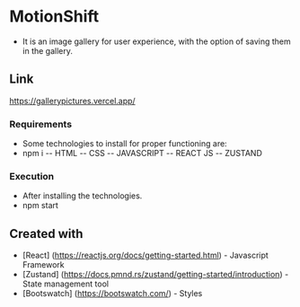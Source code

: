 # MotionShift

- It is an image gallery for user experience, with the option of saving them in the gallery.

## Link

https://gallerypictures.vercel.app/

### Requirements

- Some technologies to install for proper functioning are:
- npm i
-- HTML 
-- CSS
-- JAVASCRIPT
-- REACT JS
-- ZUSTAND

### Execution

- After installing the technologies.
- npm start

## Created with

- [React] (https://reactjs.org/docs/getting-started.html) - Javascript Framework
- [Zustand] (https://docs.pmnd.rs/zustand/getting-started/introduction) - State management tool
- [Bootswatch] (https://bootswatch.com/) - Styles
